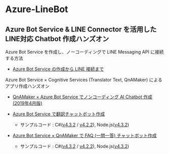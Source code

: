 # Azure-LineBot

## Azure Bot Service &amp; LINE Connector を活用した LINE対応 Chatbot 作成ハンズオン

Azure Bot Service を作成し、ノーコーディングで LINE Messaging API に接続する方法

- [Azure Bot Service の作成から LINE 接続まで](https://qiita.com/annie/items/1926fc16731fcaad0666)

Azure Bot Service × Cognitive Services (Translator Text, QnAMaker) によるアプリ作成ハンズオン

- [QnAMaker × Azure Bot Service でノンコーディング AI Chatbot 作成 (2019年4月版)](https://qiita.com/annie/items/1b4a232c2614d05baeda)

- [Azure Bot Service で翻訳チャットボット作成](https://qiita.com/annie/items/f8c5964bce2d15c26253)
  - サンプルコード : C#([v4.3.2](./TranslatorLineBot/BotBuilder_CSharpV4-3) / [v4.2.2](./TranslatorLineBot/BotBuilder_CSharpV4-2)), Node.js([v4.3.2](./TranslatorLineBot/BotBuilder_NodeJsV4-3))

- [Azure Bot Service × QnAMaker で FAQ (一問一答) チャットボット作成](https://qiita.com/annie/items/7b63e366deeaeae63f94)
  - サンプルコード : C#([v4.3.2](./WhatCatsCanEatBot/BotBuilder_CSharpV4-3) / [v4.2.2](./WhatCatsCanEatBot/BotBuilder_CSharpV4-2)), Node.js([v4.3.2](./WhatCatsCanEatBot/BotBuilder_NodeJsV4-3))
